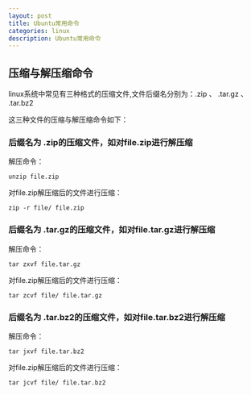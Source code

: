 ```yaml
---
layout: post
title: Ubuntu常用命令
categories: linux
description: Ubuntu常用命令
---
```


## 压缩与解压缩命令
linux系统中常见有三种格式的压缩文件,文件后缀名分别为：.zip 、 .tar.gz  、 .tar.bz2

这三种文件的压缩与解压缩命令如下：

### 后缀名为 .zip的压缩文件，如对file.zip进行解压缩

解压命令：

	unzip file.zip


对file.zip解压缩后的文件进行压缩：

	zip -r file/ file.zip

### 后缀名为 .tar.gz的压缩文件，如对file.tar.gz进行解压缩

解压命令：

	tar zxvf file.tar.gz


对file.zip解压缩后的文件进行压缩：

	tar zcvf file/ file.tar.gz

### 后缀名为 .tar.bz2的压缩文件，如对file.tar.bz2进行解压缩

解压命令：

	tar jxvf file.tar.bz2


对file.zip解压缩后的文件进行压缩：

	tar jcvf file/ file.tar.bz2



